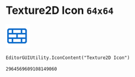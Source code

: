 # Texture2D Icon `64x64`
<img src="/img/Texture2D%20Icon.png" width=64 height=64>

``` CSharp
EditorGUIUtility.IconContent("Texture2D Icon")
```
```
2964569609108149060
```
